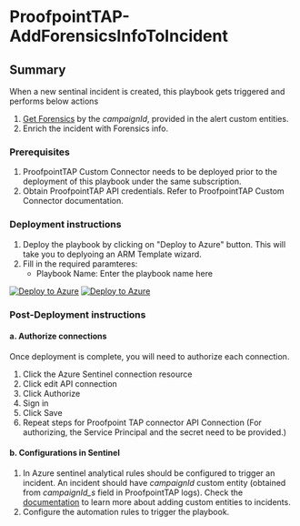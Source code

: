 # ProofpointTAP-AddForensicsInfoToIncident
 ## Summary
 When a new sentinal incident is created, this playbook gets triggered and performs below actions
 1. [Get Forensics](https://help.proofpoint.com/Threat_Insight_Dashboard/API_Documentation/Forensics_API) by the *campaignId*, provided in the alert custom entities. 
 2. Enrich the incident with Forensics info.

### Prerequisites 
1. ProofpointTAP Custom Connector needs to be deployed prior to the deployment of this playbook under the same subscription.
2. Obtain ProofpointTAP API credentials. Refer to ProofpointTAP Custom Connector documentation.

### Deployment instructions 
1. Deploy the playbook by clicking on "Deploy to Azure" button. This will take you to deplyoing an ARM Template wizard.
2. Fill in the required paramteres:
    * Playbook Name: Enter the playbook name here

[![Deploy to Azure](https://aka.ms/deploytoazurebutton)](https://portal.azure.com/#create/Microsoft.Template/uri/https%3A%2F%2Fraw.githubusercontent.com%2FAzure%2FAzure-Sentinel%2Fproofpoint_tap_logic_app%2FPlaybooks%2FProofpointTAPk%2FPlaybooks%2FProofpointTAP-AddForensicsInfoToIncident%2Fazuredeploy.json) [![Deploy to Azure](https://aka.ms/deploytoazuregovbutton)](https://portal.azure.us/#create/Microsoft.Template/uri/https%3A%2F%2Fraw.githubusercontent.com%2FAzure%2FAzure-Sentinel%2Fproofpoint_tap_logic_app%2FPlaybooks%2FProofpointTAP%2FPlaybooks%2FProofpointTAP-AddForensicsInfoToIncident%2Fazuredeploy.json)


### Post-Deployment instructions 
#### a. Authorize connections
Once deployment is complete, you will need to authorize each connection.
1.	Click the Azure Sentinel connection resource
2.	Click edit API connection
3.	Click Authorize
4.	Sign in
5.	Click Save
6.	Repeat steps for Proofpoint TAP connector API Connection (For authorizing, the Service Principal and the secret need to be provided.)
#### b. Configurations in Sentinel
1. In Azure sentinel analytical rules should be configured to trigger an incident. An incident should have *campaignId* custom entity (obtained from *campaignId_s* field in ProofpointTAP logs). Check the [documentation](https://docs.microsoft.com/en-us/azure/sentinel/surface-custom-details-in-alerts) to learn more about adding custom entities to incidents. 
2. Configure the automation rules to trigger the playbook.
